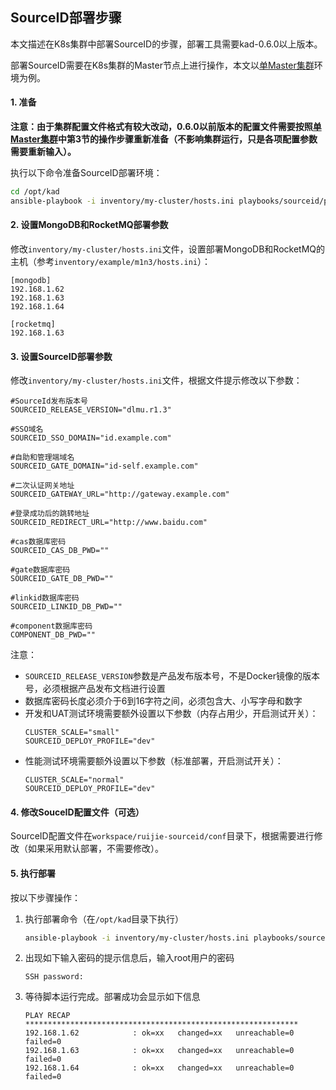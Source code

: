 ## SourceID部署步骤

本文描述在K8s集群中部署SourceID的步骤，部署工具需要kad-0.6.0以上版本。

部署SourceID需要在K8s集群的Master节点上进行操作，本文以[单Master集群](getting-started.md)环境为例。

#### 1. 准备

**注意：由于集群配置文件格式有较大改动，0.6.0以前版本的配置文件需要按照[单Master集群](getting-started.md)中第3节的操作步骤重新准备（不影响集群运行，只是各项配置参数需要重新输入）。**

执行以下命令准备SourceID部署环境：

```bash
cd /opt/kad
ansible-playbook -i inventory/my-cluster/hosts.ini playbooks/sourceid/prepare.yml -k
```

#### 2. 设置MongoDB和RocketMQ部署参数

修改`inventory/my-cluster/hosts.ini`文件，设置部署MongoDB和RocketMQ的主机（参考`inventory/example/m1n3/hosts.ini`）：

```
[mongodb]
192.168.1.62
192.168.1.63
192.168.1.64

[rocketmq]
192.168.1.63
```

#### 3. 设置SourceID部署参数

修改`inventory/my-cluster/hosts.ini`文件，根据文件提示修改以下参数：

```
#SourceId发布版本号
SOURCEID_RELEASE_VERSION="dlmu.r1.3"

#SSO域名
SOURCEID_SSO_DOMAIN="id.example.com"

#自助和管理端域名
SOURCEID_GATE_DOMAIN="id-self.example.com"

#二次认证网关地址
SOURCEID_GATEWAY_URL="http://gateway.example.com"

#登录成功后的跳转地址
SOURCEID_REDIRECT_URL="http://www.baidu.com"

#cas数据库密码
SOURCEID_CAS_DB_PWD=""

#gate数据库密码
SOURCEID_GATE_DB_PWD=""

#linkid数据库密码
SOURCEID_LINKID_DB_PWD=""

#component数据库密码
COMPONENT_DB_PWD=""
```

注意：
- `SOURCEID_RELEASE_VERSION`参数是产品发布版本号，不是Docker镜像的版本号，必须根据产品发布文档进行设置
- 数据库密码长度必须介于6到16字符之间，必须包含大、小写字母和数字
- 开发和UAT测试环境需要额外设置以下参数（内存占用少，开启测试开关）：
    ```
    CLUSTER_SCALE="small"
    SOURCEID_DEPLOY_PROFILE="dev"
    ```
- 性能测试环境需要额外设置以下参数（标准部署，开启测试开关）：
    ```
    CLUSTER_SCALE="normal"
    SOURCEID_DEPLOY_PROFILE="dev"
    ```

#### 4. 修改SouceID配置文件（可选）

SourceID配置文件在`workspace/ruijie-sourceid/conf`目录下，根据需要进行修改（如果采用默认部署，不需要修改）。

#### 5. 执行部署

按以下步骤操作：

1. 执行部署命令（在`/opt/kad`目录下执行）
    ```bash
    ansible-playbook -i inventory/my-cluster/hosts.ini playbooks/sourceid/setup.yml -k
    ```
1. 出现如下输入密码的提示信息后，输入root用户的密码
    ```
    SSH password:
    ```
1. 等待脚本运行完成。部署成功会显示如下信息
    ```
    PLAY RECAP *************************************************************
    192.168.1.62            : ok=xx   changed=xx   unreachable=0    failed=0
    192.168.1.63            : ok=xx   changed=xx   unreachable=0    failed=0
    192.168.1.64            : ok=xx   changed=xx   unreachable=0    failed=0
    ```

